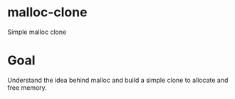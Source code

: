 # malloc-clone
Simple malloc clone

# Goal
Understand the idea behind malloc and build a simple clone to allocate and free memory.
